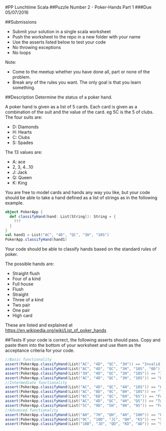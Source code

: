 #PP Lunchtime Scala 
##Puzzle Number 2 - Poker-Hands Part 1
###Due 05/07/2016

##Submissions
* Submit your solution in a single scala worksheet
* Push the worksheet to the repo in a new folder with your name
* Use the asserts listed below to test your code
* No throwing exceptions
* No loops

Note:
* Come to the meetup whether you have done all, part or none of the problem.
* Break any of the rules you want. The only goal is that you learn something.

##Description
Determine the status of a poker hand.

A poker hand is given as a list of 5 cards. 
Each card is given as a combination of the suit and the value of the card. eg 5C is the 5 of clubs.
The four suits are:
* D: Diamonds
* H: Hearts
* C: Clubs
* S: Spades

The 13 values are:
* A: ace
* 2, 3, 4...10
* J: Jack
* Q: Queen
* K: King

You are free to model cards and hands any way you like, but your code should be able to take a hand defined as a list of strings as in the following example.
```scala
object PokerApp {
  def classifyHand(hand: List[String]): String = {
    ???
  }
}
val hand1 = List("AC", "4D", "QC", "3H", "10S")
PokerApp.classifyHand(hand1)
```

Your code should be able to classify hands based on the standard rules of poker. 

The possible hands are:
* Straight flush
* Four of a kind
* Full house
* Flush
* Straight
* Three of a kind
* Two pair
* One pair
* High card

These are listed and explained at https://en.wikipedia.org/wiki/List_of_poker_hands

##Tests
If your code is correct, the following asserts should pass. 
Copy and paste them into the bottom of your worksheet and use them as the acceptance criteria for your code.

```scala
//Basic functionality
assert(PokerApp.classifyHand(List("AC", "4D", "QC", "3H")) == "Invalid hand: Too few cards")
assert(PokerApp.classifyHand(List("AC", "4D", "QC", "3H", "10S", "6D")) == "Invalid hand: Too many cards")
assert(PokerApp.classifyHand(List("3H", "4D", "QC", "3H", "10S")) == "Invalid hand: Three of Hearts appears two times")
assert(PokerApp.classifyHand(List("AC", "4D", "QC", "3H", "10S")) == "High card: Queen of Clubs")
//Intermediate functionality
assert(PokerApp.classifyHand(List("AC", "4D", "QC", "4H", "10S")) == "One Pair: Fours")
assert(PokerApp.classifyHand(List("AC", "8D", "8C", "8H", "10S")) == "Three of a Kind: Eights")
assert(PokerApp.classifyHand(List("6C", "6D", "QC", "6H", "6S")) == "Four of a Kind: Sixes")
assert(PokerApp.classifyHand(List("AC", "4D", "QC", "4H", "QS")) == "Two Pair: Fours and Queens")
assert(PokerApp.classifyHand(List("5C", "9D", "5H", "9H", "9S")) == "Full House: Nines over Fives")
//Advanced functionality
assert(PokerApp.classifyHand(List("AH", "7H", "QH", "4H", "10H")) == "Flush: Hearts")
assert(PokerApp.classifyHand(List("9C", "10D", "JC", "QH", "KS")) == "Straight: Nine to King")
assert(PokerApp.classifyHand(List("10D", "JD", "QD", "KD", "AD")) == "Straight Flush: Diamonds")
```
